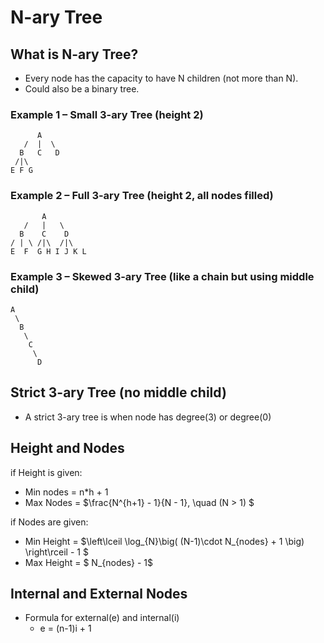 # N-ary Tree

## What is N-ary Tree?
- Every node has the capacity to have N children (not more than N).
- Could also be a binary tree.

### Example 1 – Small 3-ary Tree (height 2)
          A
       /  |  \
      B   C   D
     /|\      
    E F G     

### Example 2 – Full 3-ary Tree (height 2, all nodes filled)
           A
       /   |   \
      B    C    D
    / | \ /|\  /|\
    E  F  G H I J K L

### Example 3 – Skewed 3-ary Tree (like a chain but using middle child)
    A
     \
      B
       \
        C
         \
          D

## Strict 3-ary Tree (no middle child)
- A strict 3-ary tree is when node has degree(3) or degree(0)

## Height and Nodes

if Height is given:
- Min nodes = n*h + 1
- Max Nodes = $\frac{N^{h+1} - 1}{N - 1}, \quad (N > 1) $

if Nodes are given:
- Min Height = $\left\lceil \log_{N}\big( (N-1)\cdot N_{nodes} + 1 \big) \right\rceil - 1 $
- Max Height = $ N_{nodes} - 1$

## Internal and External Nodes
- Formula for external(e) and internal(i)
  - e = (n-1)i + 1

